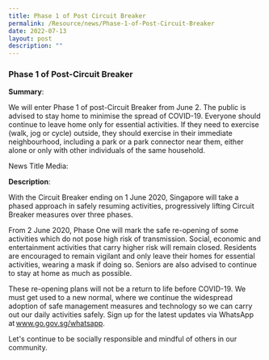 ```yaml
---
title: Phase 1 of Post Circuit Breaker
permalink: /Resource/news/Phase-1-of-Post-Circuit-Breaker
date: 2022-07-13
layout: post
description: ""
---
```


### Phase 1 of Post-Circuit Breaker 

**Summary**: 

We will enter Phase 1 of post-Circuit Breaker from June 2. The public is advised to stay home to minimise the spread of COVID-19. Everyone should continue to leave home only for essential activities. If they need to exercise (walk, jog or cycle) outside, they should exercise in their immediate neighbourhood, including a park or a park connector near them, either alone or only with other individuals of the same household. 

News Title Media: 

 

**Description**: 

With the Circuit Breaker ending on 1 June 2020, Singapore will take a phased approach in safely resuming activities, progressively lifting Circuit Breaker measures over three phases. 
 
From 2 June 2020, Phase One will mark the safe re-opening of some activities which do not pose high risk of transmission. Social, economic and entertainment activities that carry higher risk will remain closed. Residents are encouraged to remain vigilant and only leave their homes for essential activities, wearing a mask if doing so. Seniors are also advised to continue to stay at home as much as possible. 
 
These re-opening plans will not be a return to life before COVID-19. We must get used to a new normal, where we continue the widespread adoption of safe management measures and technology so we can carry out our daily activities safely. Sign up for the latest updates via WhatsApp at www.go.gov.sg/whatsapp. 

Let's continue to be socially responsible and mindful of others in our community. 